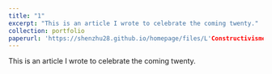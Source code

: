```yaml
---
title: "1"
excerpt: "This is an article I wrote to celebrate the coming twenty."
collection: portfolio
paperurl: 'https://shenzhu28.github.io/homepage/files/L'Constructivisme est un Humanisme.pdf'
---
```


This is an article I wrote to celebrate the coming twenty.
